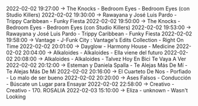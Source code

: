 2022-02-02 19:27:00 -> The Knocks - Bedroom Eyes - Bedroom Eyes (con Studio Killers)
2022-02-02 19:30:00 -> Rawayana y José Luis Pardo - Trippy Caribbean - Funky Fiesta
2022-02-02 19:50:00 -> The Knocks - Bedroom Eyes - Bedroom Eyes (con Studio Killers)
2022-02-02 19:53:00 -> Rawayana y José Luis Pardo - Trippy Caribbean - Funky Fiesta
2022-02-02 19:58:00 -> Vantage - J-Funk City : Vantage's Edits Collection - Right On Time
2022-02-02 20:01:00 -> Dayglow - Harmony House - Medicine
2022-02-02 20:04:00 -> Alkaloides - Alkaloides - Ella viene del futuro
2022-02-02 20:08:00 -> Alkaloides - Alkaloides - Talvez Hoy En Bici Te Vaya A Ver
2022-02-02 20:12:00 -> Esteman y Daniela Spalla - Te Alejas Más De Mí - Te Alejas Más De Mí
2022-02-02 20:16:00 -> El Cuarteto De Nos - Porfiado - Lo malo de ser bueno
2022-02-02 20:20:00 -> Ases Falsos - Conducción - Búscate un Lugar para Ensayar
2022-02-02 22:58:00 -> Creativo - Creativo - 170. ROSALIA
2022-02-03 15:10:00 -> Eliza - unknown - Wasn't Looking
